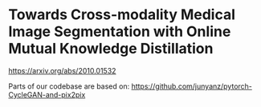 # Towards Cross-modality Medical Image Segmentation with Online Mutual Knowledge Distillation
https://arxiv.org/abs/2010.01532


Parts of our codebase are based on: https://github.com/junyanz/pytorch-CycleGAN-and-pix2pix
